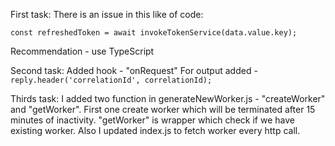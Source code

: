 First task:
There is an issue in this like of code:

```
const refreshedToken = await invokeTokenService(data.value.key);
```

Recommendation - use TypeScript

Second task:
Added hook - "onRequest"
For output added - `reply.header('correlationId', correlationId);`

Thirds task:
I added two function in generateNewWorker.js - "createWorker" and "getWorker". First one create worker which will be terminated after 15 minutes of inactivity. "getWorker" is wrapper which check if we have existing worker. Also I updated index.js to fetch worker every http call.
